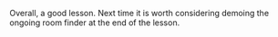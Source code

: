 Overall, a good lesson. Next time it is worth considering demoing the ongoing room finder at the end of the lesson.  